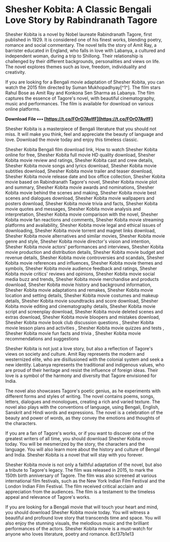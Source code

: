 
 
# Shesher Kobita: A Classic Bengali Love Story by Rabindranath Tagore
 
Shesher Kobita is a novel by Nobel laureate Rabindranath Tagore, first published in 1929. It is considered one of his finest works, blending poetry, romance and social commentary. The novel tells the story of Amit Ray, a barrister educated in England, who falls in love with Labanya, a cultured and independent woman, during a trip to Shillong. Their relationship is challenged by their different backgrounds, personalities and views on life. The novel explores themes such as love, freedom, individuality and creativity.
 
If you are looking for a Bengali movie adaptation of Shesher Kobita, you can watch the 2015 film directed by Suman Mukhopadhyay[^1^]. The film stars Rahul Bose as Amit Ray and Konkona Sen Sharma as Labanya. The film captures the essence of Tagore's novel, with beautiful cinematography, music and performances. The film is available for download on various online platforms.
 
**Download File ••• [https://t.co/FOrO7AvlfF](https://t.co/FOrO7AvlfF)**


 
Shesher Kobita is a masterpiece of Bengali literature that you should not miss. It will make you think, feel and appreciate the beauty of language and love. Download the movie today and enjoy this timeless classic.
 
Shesher Kobita Bengali film download link,  How to watch Shesher Kobita online for free,  Shesher Kobita full movie HD quality download,  Shesher Kobita movie review and ratings,  Shesher Kobita cast and crew details,  Shesher Kobita movie songs and lyrics download,  Shesher Kobita movie subtitles download,  Shesher Kobita movie trailer and teaser download,  Shesher Kobita movie release date and box office collection,  Shesher Kobita movie based on Rabindranath Tagore's novel,  Shesher Kobita movie plot and summary,  Shesher Kobita movie awards and nominations,  Shesher Kobita movie behind the scenes and making,  Shesher Kobita movie best scenes and dialogues download,  Shesher Kobita movie wallpapers and posters download,  Shesher Kobita movie trivia and facts,  Shesher Kobita movie quotes and messages,  Shesher Kobita movie analysis and interpretation,  Shesher Kobita movie comparison with the novel,  Shesher Kobita movie fan reactions and comments,  Shesher Kobita movie streaming platforms and availability,  Shesher Kobita movie legal and ethical issues of downloading,  Shesher Kobita movie torrent and magnet links download,  Shesher Kobita movie alternatives and similar movies,  Shesher Kobita movie genre and style,  Shesher Kobita movie director's vision and intention,  Shesher Kobita movie actors' performances and interviews,  Shesher Kobita movie production and distribution details,  Shesher Kobita movie budget and revenue details,  Shesher Kobita movie controversies and scandals,  Shesher Kobita movie references and influences,  Shesher Kobita movie themes and symbols,  Shesher Kobita movie audience feedback and ratings,  Shesher Kobita movie critics' reviews and opinions,  Shesher Kobita movie social media buzz and trends,  Shesher Kobita movie merchandise and products download,  Shesher Kobita movie history and background information,  Shesher Kobita movie adaptations and remakes,  Shesher Kobita movie location and setting details,  Shesher Kobita movie costumes and makeup details,  Shesher Kobita movie soundtracks and score download,  Shesher Kobita movie editing and cinematography details,  Shesher Kobita movie script and screenplay download,  Shesher Kobita movie deleted scenes and extras download,  Shesher Kobita movie bloopers and mistakes download,  Shesher Kobita movie book club discussion questions ,  Shesher Kobita movie lesson plans and activities ,  Shesher Kobita movie quizzes and tests ,  Shesher Kobita movie fun facts and trivia ,  Shesher Kobita movie recommendations and suggestions
  
Shesher Kobita is not just a love story, but also a reflection of Tagore's views on society and culture. Amit Ray represents the modern and westernized elite, who are disillusioned with the colonial system and seek a new identity. Labanya represents the traditional and indigenous values, who are proud of their heritage and resist the influence of foreign ideas. Their love is a symbol of the harmony and diversity that Tagore envisioned for India.
 
The novel also showcases Tagore's poetic genius, as he experiments with different forms and styles of writing. The novel contains poems, songs, letters, dialogues and monologues, creating a rich and varied texture. The novel also plays with the conventions of language, using Bengali, English, Sanskrit and Hindi words and expressions. The novel is a celebration of the beauty and power of words, as they convey the emotions and thoughts of the characters.
 
If you are a fan of Tagore's works, or if you want to discover one of the greatest writers of all time, you should download Shesher Kobita movie today. You will be mesmerized by the story, the characters and the language. You will also learn more about the history and culture of Bengal and India. Shesher Kobita is a novel that will stay with you forever.
  
Shesher Kobita movie is not only a faithful adaptation of the novel, but also a tribute to Tagore's legacy. The film was released in 2015, to mark the 150th birth anniversary of Tagore. The film was also screened at various international film festivals, such as the New York Indian Film Festival and the London Indian Film Festival. The film received critical acclaim and appreciation from the audiences. The film is a testament to the timeless appeal and relevance of Tagore's works.
  
If you are looking for a Bengali movie that will touch your heart and mind, you should download Shesher Kobita movie today. You will witness a beautiful and profound love story that transcends time and space. You will also enjoy the stunning visuals, the melodious music and the brilliant performances of the actors. Shesher Kobita movie is a must-watch for anyone who loves literature, poetry and romance.
 8cf37b1e13
 
